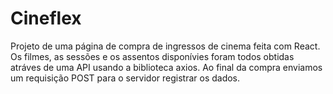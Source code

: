 # Cineflex

Projeto de uma página de compra de ingressos de cinema feita com React. Os filmes, as sessões e os assentos disponívies foram todos obtidas atráves de uma API usando a biblioteca axios. Ao final da compra enviamos um requisição POST para o servidor registrar os dados. 

<p align="center>
  <img width="400" height="450" src=""/>
</p>

